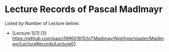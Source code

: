 # Lecture Records of Pascal Madlmayr
Listed by Number of Lecture below:
+ [Lecture 1][1]
[1]: https://github.com/pasci199601815/IoTMadlmayrNigl/tree/master/Madlmayr/LectureRecords/Lecture01